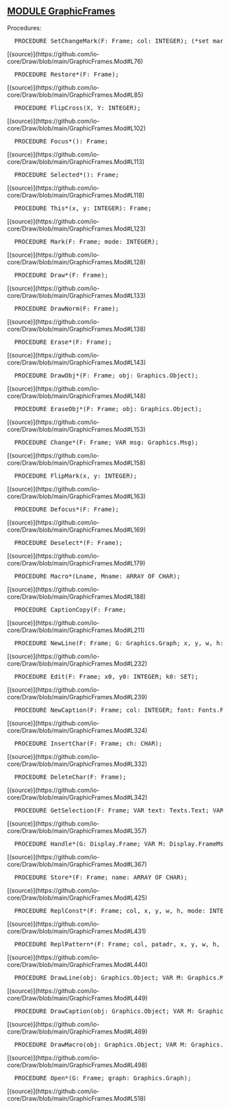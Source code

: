 
## [MODULE GraphicFrames](https://github.com/io-core/Draw/blob/main/GraphicFrames.Mod)

Procedures:


<pre>  PROCEDURE SetChangeMark(F: Frame; col: INTEGER); (*set mark in corner of frame*)</pre> [(source)](https://github.com/io-core/Draw/blob/main/GraphicFrames.Mod#L76)


<pre>  PROCEDURE Restore*(F: Frame);</pre> [(source)](https://github.com/io-core/Draw/blob/main/GraphicFrames.Mod#L85)


<pre>  PROCEDURE FlipCross(X, Y: INTEGER);</pre> [(source)](https://github.com/io-core/Draw/blob/main/GraphicFrames.Mod#L102)


<pre>  PROCEDURE Focus*(): Frame;</pre> [(source)](https://github.com/io-core/Draw/blob/main/GraphicFrames.Mod#L113)


<pre>  PROCEDURE Selected*(): Frame;</pre> [(source)](https://github.com/io-core/Draw/blob/main/GraphicFrames.Mod#L118)


<pre>  PROCEDURE This*(x, y: INTEGER): Frame;</pre> [(source)](https://github.com/io-core/Draw/blob/main/GraphicFrames.Mod#L123)


<pre>  PROCEDURE Mark(F: Frame; mode: INTEGER);</pre> [(source)](https://github.com/io-core/Draw/blob/main/GraphicFrames.Mod#L128)


<pre>  PROCEDURE Draw*(F: Frame);</pre> [(source)](https://github.com/io-core/Draw/blob/main/GraphicFrames.Mod#L133)


<pre>  PROCEDURE DrawNorm(F: Frame);</pre> [(source)](https://github.com/io-core/Draw/blob/main/GraphicFrames.Mod#L138)


<pre>  PROCEDURE Erase*(F: Frame);</pre> [(source)](https://github.com/io-core/Draw/blob/main/GraphicFrames.Mod#L143)


<pre>  PROCEDURE DrawObj*(F: Frame; obj: Graphics.Object);</pre> [(source)](https://github.com/io-core/Draw/blob/main/GraphicFrames.Mod#L148)


<pre>  PROCEDURE EraseObj*(F: Frame; obj: Graphics.Object);</pre> [(source)](https://github.com/io-core/Draw/blob/main/GraphicFrames.Mod#L153)


<pre>  PROCEDURE Change*(F: Frame; VAR msg: Graphics.Msg);</pre> [(source)](https://github.com/io-core/Draw/blob/main/GraphicFrames.Mod#L158)


<pre>  PROCEDURE FlipMark(x, y: INTEGER);</pre> [(source)](https://github.com/io-core/Draw/blob/main/GraphicFrames.Mod#L163)


<pre>  PROCEDURE Defocus*(F: Frame);</pre> [(source)](https://github.com/io-core/Draw/blob/main/GraphicFrames.Mod#L169)


<pre>  PROCEDURE Deselect*(F: Frame);</pre> [(source)](https://github.com/io-core/Draw/blob/main/GraphicFrames.Mod#L179)


<pre>  PROCEDURE Macro*(Lname, Mname: ARRAY OF CHAR);</pre> [(source)](https://github.com/io-core/Draw/blob/main/GraphicFrames.Mod#L188)


<pre>  PROCEDURE CaptionCopy(F: Frame;</pre> [(source)](https://github.com/io-core/Draw/blob/main/GraphicFrames.Mod#L211)


<pre>  PROCEDURE NewLine(F: Frame; G: Graphics.Graph; x, y, w, h: INTEGER);</pre> [(source)](https://github.com/io-core/Draw/blob/main/GraphicFrames.Mod#L232)


<pre>  PROCEDURE Edit(F: Frame; x0, y0: INTEGER; k0: SET);</pre> [(source)](https://github.com/io-core/Draw/blob/main/GraphicFrames.Mod#L239)


<pre>  PROCEDURE NewCaption(F: Frame; col: INTEGER; font: Fonts.Font);</pre> [(source)](https://github.com/io-core/Draw/blob/main/GraphicFrames.Mod#L324)


<pre>  PROCEDURE InsertChar(F: Frame; ch: CHAR);</pre> [(source)](https://github.com/io-core/Draw/blob/main/GraphicFrames.Mod#L332)


<pre>  PROCEDURE DeleteChar(F: Frame);</pre> [(source)](https://github.com/io-core/Draw/blob/main/GraphicFrames.Mod#L342)


<pre>  PROCEDURE GetSelection(F: Frame; VAR text: Texts.Text; VAR beg, end, time: LONGINT);</pre> [(source)](https://github.com/io-core/Draw/blob/main/GraphicFrames.Mod#L357)


<pre>  PROCEDURE Handle*(G: Display.Frame; VAR M: Display.FrameMsg);</pre> [(source)](https://github.com/io-core/Draw/blob/main/GraphicFrames.Mod#L367)


<pre>  PROCEDURE Store*(F: Frame; name: ARRAY OF CHAR);</pre> [(source)](https://github.com/io-core/Draw/blob/main/GraphicFrames.Mod#L425)


<pre>  PROCEDURE ReplConst*(F: Frame; col, x, y, w, h, mode: INTEGER);</pre> [(source)](https://github.com/io-core/Draw/blob/main/GraphicFrames.Mod#L431)


<pre>  PROCEDURE ReplPattern*(F: Frame; col, patadr, x, y, w, h, mode: INTEGER);</pre> [(source)](https://github.com/io-core/Draw/blob/main/GraphicFrames.Mod#L440)


<pre>  PROCEDURE DrawLine(obj: Graphics.Object; VAR M: Graphics.Msg);</pre> [(source)](https://github.com/io-core/Draw/blob/main/GraphicFrames.Mod#L449)


<pre>  PROCEDURE DrawCaption(obj: Graphics.Object; VAR M: Graphics.Msg);</pre> [(source)](https://github.com/io-core/Draw/blob/main/GraphicFrames.Mod#L469)


<pre>  PROCEDURE DrawMacro(obj: Graphics.Object; VAR M: Graphics.Msg);</pre> [(source)](https://github.com/io-core/Draw/blob/main/GraphicFrames.Mod#L498)


<pre>  PROCEDURE Open*(G: Frame; graph: Graphics.Graph); </pre> [(source)](https://github.com/io-core/Draw/blob/main/GraphicFrames.Mod#L518)

